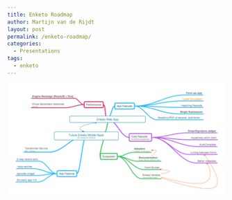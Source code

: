 ```yaml
---
title: Enketo Roadmap
author: Martijn van de Rijdt
layout: post
permalink: /enketo-roadmap/
categories:
  - Presentations
tags:
  - enketo
---
```


[![Enketo Roadmap](https://raw.githubusercontent.com/enketo/enketo-roadmap/master/enketo-roadmap.png "Enketo Roadmap")](https://raw.githubusercontent.com/enketo/enketo-roadmap/master/enketo-roadmap.png)
